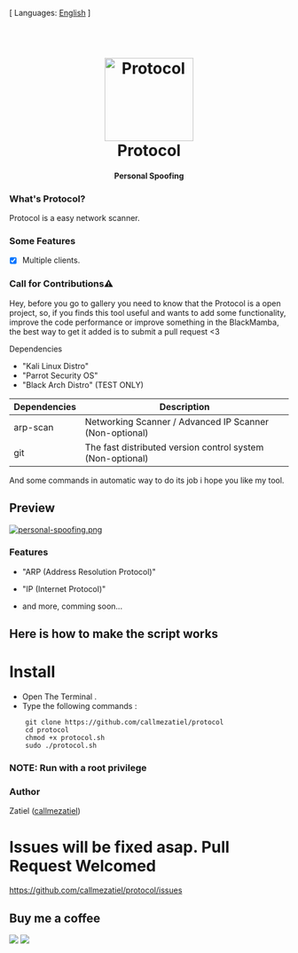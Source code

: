 [ Languages: [English](README.md) ]

<h1 align="center">
  <br>
  <a href="https://github.com/callmezatiel"><img src="https://i.postimg.cc/qB5YcSWX/Protocol-Icon.png" width=160 height=150 alt="Protocol"></a>
  <br>
  Protocol
  <br>
</h1>

<h4 align="center">Personal Spoofing</h4>


### What's Protocol?

Protocol is a easy network scanner.

### Some Features

- [x] Multiple clients.

### Call for Contributions⚠️

Hey, before you go to gallery you need to know that the Protocol is a open project, so, if you finds this tool useful and wants to add some functionality, improve the code performance or improve something in the BlackMamba, the best way to get it added is to submit a pull request <3

Dependencies

* "Kali Linux Distro"
* "Parrot Security OS"
* "Black Arch Distro" (TEST ONLY)

| Dependencies| Description |
| ------ | ------ |
| arp-scan |  Networking Scanner / Advanced IP Scanner (Non-optional) |
| git |  The fast distributed version control system (Non-optional) |

And some commands in automatic way to do its job i hope you like my tool.

## Preview
[![personal-spoofing.png](https://i.postimg.cc/ZnFTNjnd/personal-spoofing.png)](https://postimg.cc/sGxddYpj)


### Features

* "ARP (Address Resolution Protocol)"
* "IP (Internet Protocol)"

* and more, comming soon...

## Here is how to make the script works

# Install

* Open The Terminal .
* Type the following commands :

```
    git clone https://github.com/callmezatiel/protocol
    cd protocol
    chmod +x protocol.sh
    sudo ./protocol.sh 
```

### NOTE: Run with a root privilege

### Author

Zatiel ([callmezatiel](https://github.com/callmezatiel))

# Issues will be fixed asap. Pull Request Welcomed
https://github.com/callmezatiel/protocol/issues

## Buy me a coffee
<a href="https://www.paypal.me/zatiel"><img src="https://img.shields.io/badge/don-paypal-blue"></a> <a href="https://www.patreon.com/zatiel"><img src="https://img.shields.io/badge/don-patreon-ff69b4">
